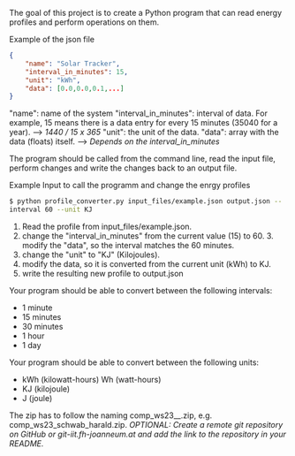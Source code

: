The goal of this project is to create a Python program that can read energy profiles and perform operations on them.

Example of the json file
```json
{
    "name": "Solar Tracker",
    "interval_in_minutes": 15,
    "unit": "kWh",
    "data": [0.0,0.0,0.1,...]
}
```

"name": name of the system
"interval_in_minutes": interval of data. For example, 15 means there is a data entry for every 15 minutes (35040 for a year). --> *1440 / 15 x 365*
"unit": the unit of the data.
"data": array with the data (floats) itself. --> *Depends on the interval_in_minutes*


The program should be called from the command line, read the input file, perform changes and write the changes back to an output file.

Example Input to call the programm and change the enrgy profiles

```bash
$ python profile_converter.py input_files/example.json output.json --
interval 60 --unit KJ
```
1. Read the profile from input_files/example.json.
2. change the "interval_in_minutes" from the current value (15) to 60. 3. modify the "data", so the interval matches the 60 minutes.
4. change the "unit" to "KJ" (Kilojoules).
5. modify the data, so it is converted from the current unit (kWh) to KJ.
6. write the resulting new profile to output.json

Your program should be able to convert between the following intervals:
* 1 minute 
* 15 minutes 
* 30 minutes 
* 1 hour
* 1 day

Your program should be able to convert between the following units:
* kWh (kilowatt-hours) Wh (watt-hours)
* KJ (kilojoule)
* J (joule)


The zip has to follow the naming comp_ws23_<YOUR-LASTNAME>_<YOUR-FIRSTNAME>.zip, e.g. comp_ws23_schwab_harald.zip.
*OPTIONAL: Create a remote git repository on GitHub or git-iit.fh-joanneum.at and add the link to the repository in your README.*

